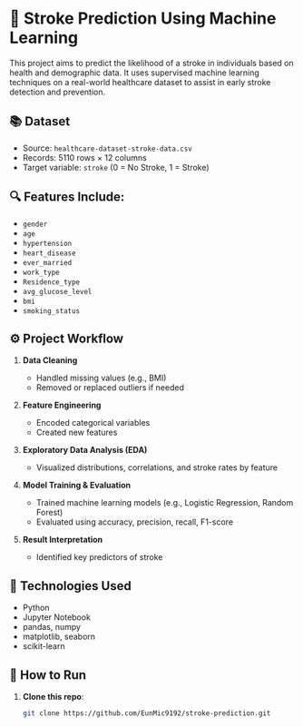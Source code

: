 # 🧠 Stroke Prediction Using Machine Learning

This project aims to predict the likelihood of a stroke in individuals based on health and demographic data. It uses supervised machine learning techniques on a real-world healthcare dataset to assist in early stroke detection and prevention.

## 📚 Dataset

- Source: `healthcare-dataset-stroke-data.csv`
- Records: 5110 rows × 12 columns
- Target variable: `stroke` (0 = No Stroke, 1 = Stroke)

## 🔍 Features Include:

- `gender`
- `age`
- `hypertension`
- `heart_disease`
- `ever_married`
- `work_type`
- `Residence_type`
- `avg_glucose_level`
- `bmi`
- `smoking_status`

## ⚙️ Project Workflow

1. **Data Cleaning**  
   - Handled missing values (e.g., BMI)
   - Removed or replaced outliers if needed

2. **Feature Engineering**  
   - Encoded categorical variables
   - Created new features 

3. **Exploratory Data Analysis (EDA)**  
   - Visualized distributions, correlations, and stroke rates by feature

4. **Model Training & Evaluation**  
   - Trained machine learning models (e.g., Logistic Regression, Random Forest)
   - Evaluated using accuracy, precision, recall, F1-score

5. **Result Interpretation**  
   - Identified key predictors of stroke

## 🧰 Technologies Used

- Python
- Jupyter Notebook
- pandas, numpy
- matplotlib, seaborn
- scikit-learn

## 🚀 How to Run

1. **Clone this repo**:
   ```bash
   git clone https://github.com/EunMic9192/stroke-prediction.git
